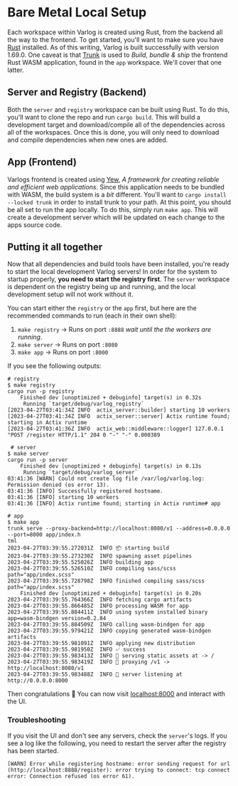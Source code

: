 # Bare Metal Local Setup

Each workspace within Varlog is created using Rust, from the backend all the way
to the frontend. To get started, you'll want to make sure you have
[Rust](https://www.rust-lang.org/) installed. As of this writing, Varlog is built
successfully with version 1.69.0. One caveat is that [Trunk](https://trunkrs.dev/)
is used to _Build, bundle & ship_ the frontend Rust WASM application, found in the
`app` workspace. We'll cover that one latter.

## Server and Registry (Backend)

Both the `server` and `registry` workspace can be built using Rust. To do this,
you'll want to clone the repo and run `cargo build`. This will build a development
target and download/compile all of the dependencies across all of the workspaces.
Once this is done, you will only need to download and compile dependencies when
new ones are added.

## App (Frontend)
Varlogs frontend is created using [Yew](https://yew.rs/), _A framework for creating
reliable and efficient web applications_. Since this application needs to be bundled
with WASM, the build system is a _bit_ different. You'll want to `cargo install
--locked trunk` in order to install trunk to your path. At this point, you should be
all set to run the app locally. To do this, simply run `make app`. This will create
a development server which will be updated on each change to the apps source code.

## Putting it all together

Now that all dependencies and build tools have been installed, you're ready to start
the local development Varlog servers! In order for the system to startup properly,
**you need to start the registry first**. The `server` workspace is dependent on the
registry being up and running, and the local development setup will not work without
it.

You can start either the `registry` or the `app` first, but here are the recommended
commands to run (each in their own shell):

1. `make registry` → Runs on port `:8888` _wait until the the workers are running_.
2. `make server` → Runs on port `:8080`
3. `make app` → Runs on port `:8000`

If you see the following outputs:

```
# registry
$ make registry
cargo run -p registry
    Finished dev [unoptimized + debuginfo] target(s) in 0.32s
     Running `target/debug/varlog_registry`
[2023-04-27T03:41:34Z INFO  actix_server::builder] starting 10 workers
[2023-04-27T03:41:34Z INFO  actix_server::server] Actix runtime found; starting in Actix runtime
[2023-04-27T03:41:36Z INFO  actix_web::middleware::logger] 127.0.0.1 "POST /register HTTP/1.1" 204 0 "-" "-" 0.000389

 # server
$ make server
cargo run -p server
    Finished dev [unoptimized + debuginfo] target(s) in 0.13s
     Running `target/debug/varlog_server`
03:41:36 [WARN] Could not create log file /var/log/varlog.log: Permission denied (os error 13).
03:41:36 [INFO] Successfully registered hostname.
03:41:36 [INFO] starting 10 workers
03:41:36 [INFO] Actix runtime found; starting in Actix runtime# app

# app
$ make app
trunk serve --proxy-backend=http://localhost:8080/v1 --address=0.0.0.0 --port=8000 app/index.h
tml
2023-04-27T03:39:55.272031Z  INFO 📦 starting build
2023-04-27T03:39:55.273230Z  INFO spawning asset pipelines
2023-04-27T03:39:55.525026Z  INFO building app
2023-04-27T03:39:55.526510Z  INFO compiling sass/scss path="app/index.scss"
2023-04-27T03:39:55.728798Z  INFO finished compiling sass/scss path="app/index.scss"
    Finished dev [unoptimized + debuginfo] target(s) in 0.20s
2023-04-27T03:39:55.764366Z  INFO fetching cargo artifacts
2023-04-27T03:39:55.866485Z  INFO processing WASM for app
2023-04-27T03:39:55.884411Z  INFO using system installed binary app=wasm-bindgen version=0.2.84
2023-04-27T03:39:55.884509Z  INFO calling wasm-bindgen for app
2023-04-27T03:39:55.979421Z  INFO copying generated wasm-bindgen artifacts
2023-04-27T03:39:55.981091Z  INFO applying new distribution
2023-04-27T03:39:55.981950Z  INFO ✅ success
2023-04-27T03:39:55.983413Z  INFO 📡 serving static assets at -> /
2023-04-27T03:39:55.983419Z  INFO 📡 proxying /v1 -> http://localhost:8080/v1
2023-04-27T03:39:55.983488Z  INFO 📡 server listening at http://0.0.0.0:8000
```

Then congratulations 🎉 You can now visit [localhost:8000](http://localhost:8000)
and interact with the UI.


### Troubleshooting

If you visit the UI and don't see any servers, check the `server`'s logs. If you
see a log like the following, you need to restart the server after the registry
has been started.
```
[WARN] Error while registering hostname: error sending request for url (http://localhost:8888/register): error trying to connect: tcp connect error: Connection refused (os error 61).
```

